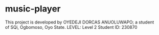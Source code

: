 # music-player

This project is developed by OYEDEJI DORCAS ANUOLUWAPO; a student of SQi, Ogbomoso, Oyo State.
LEVEL: Level 2
Student ID: 230870
